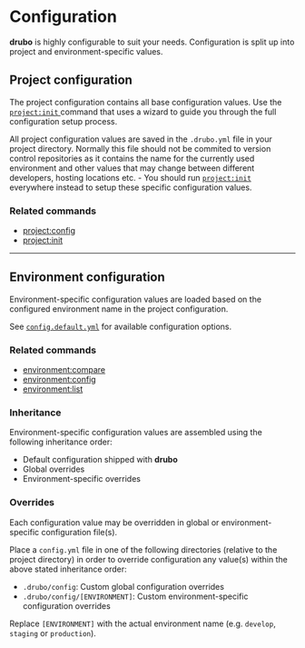 # Configuration

**drubo** is highly configurable to suit your needs. Configuration is split up 
into project and environment-specific values.

## Project configuration

The project configuration contains all base configuration values. Use the
[ ```project:init``` ][command.project.init] command that uses a wizard to guide
you through the full configuration setup process.

All project configuration values are saved in the ```.drubo.yml``` file in your
project directory. Normally this file should not be commited to version control 
repositories as it contains the name for the currently used environment and
other values that may change between different developers, hosting locations 
etc. - You should run [ ```project:init``` ][command.project.init] everywhere
instead to setup these specific configuration values.

### Related commands

* [project:config][command.project.config]
* [project:init][command.project.init]

---

## Environment configuration

Environment-specific configuration values are loaded based on the configured
environment name in the project configuration.

See [```config.default.yml```][config] for available configuration options.

### Related commands

* [environment:compare][command.environment.compare]
* [environment:config][command.environment.config]
* [environment:list][command.environment.list]

### Inheritance

Environment-specific configuration values are assembled using the following 
inheritance order:

* Default configuration shipped with **drubo**
* Global overrides
* Environment-specific overrides

### Overrides

Each configuration value may be overridden in global or environment-specific 
configuration file(s).

Place a ```config.yml``` file in one of the following directories (relative to 
the project directory) in order to override configuration any value(s) within 
the above stated inheritance order:

* ```.drubo/config```: Custom global configuration overrides
* ```.drubo/config/[ENVIRONMENT]```: Custom environment-specific configuration 
overrides 

Replace ```[ENVIRONMENT]``` with the actual environment name (e.g. ```develop```, 
```staging``` or ```production```).

[command.environment.compare]: commands.md#environmentcompare
[command.environment.config]: commands.md#environmenconfig
[command.environment.list]: commands.md#environmentlist
[command.project.config]: commands.md#projectconfig
[command.project.init]: commands.md#projectinit
[config]: ../config.default.yml

